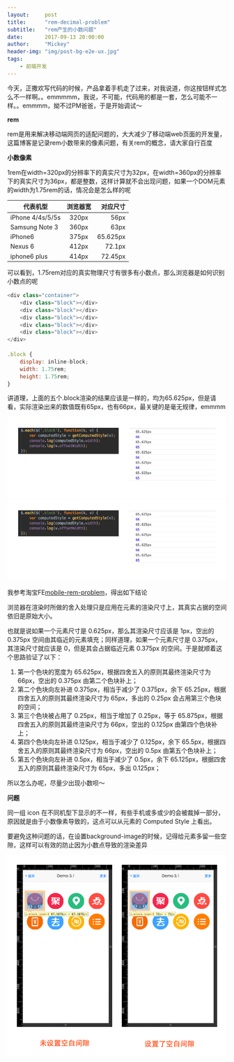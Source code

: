 ```yaml
---
layout:     post
title:      "rem-decimal-problem"
subtitle:   "rem产生的小数问题"
date:       2017-09-13 20:00:00
author:     "Mickey"
header-img: "img/post-bg-e2e-ux.jpg"
tags:
    - 前端开发
---
```


今天，正撒欢写代码的时候，产品拿着手机走了过来，对我说道，你这按钮样式怎么不一样啊。。emmmmm，我说，不可能，代码用的都是一套，怎么可能不一样。。emmmm，拗不过PM爸爸，于是开始调试～

<b>rem</b>

rem是用来解决移动端网页的适配问题的，大大减少了移动端web页面的开发量，这篇博客是记录rem小数带来的像素问题，有关rem的概念，请大家自行百度

<b>小数像素</b>

1rem在width=320px的分辨率下的真实尺寸为32px，在width=360px的分辨率下的真实尺寸为36px，都是整数，这样计算就不会出现问题，如果一个DOM元素的width为1.75rem的话，情况会是怎么样的呢

| 代表机型           | 浏览器宽     | 对应尺寸  |
| -------------     |:----------:| --------:|
| iPhone 4/4s/5/5s  | 320px      | 56px     |
| Samsung Note 3    | 360px      | 63px     |
| iPhone6           | 375px      | 65.625px |
| Nexus 6           | 412px      | 72.1px   |
| iphone6 plus      | 414px      | 72.45px  |

可以看到，1.75rem对应的真实物理尺寸有很多有小数点，那么浏览器是如何识别小数点的呢

```js
<div class="container">
	<div class="block"></div>
	<div class="block"></div>
	<div class="block"></div>
	<div class="block"></div>
	<div class="block"></div>
</div>

.block {
	display: inline-block;
	width: 1.75rem;
	height: 1.75rem;
}
```

讲道理，上面的五个.block渲染的结果应该是一样的，均为65.625px，但是请看，实际渲染出来的数值既有65px，也有66px，最关键的是毫无规律，emmmm

![1](/img/in-post/rem-decimal/1.jpg) ![2](/img/in-post/rem-decimal/2.jpg)

我参考淘宝FE[mobile-rem-problem](http://taobaofed.org/blog/2015/11/04/mobile-rem-problem/)，得出如下结论

浏览器在渲染时所做的舍入处理只是应用在元素的渲染尺寸上，其真实占据的空间依旧是原始大小。

也就是说如果一个元素尺寸是 0.625px，那么其渲染尺寸应该是 1px，空出的 0.375px 空间由其临近的元素填充；同样道理，如果一个元素尺寸是 0.375px，其渲染尺寸就应该是 0，但是其会占据临近元素 0.375px 的空间。于是就顺着这个思路验证了以下：

1. 第一个色块的宽度为 65.625px，根据四舍五入的原则其最终渲染尺寸为 66px，空出的 0.375px 由第二个色块补上；
2. 第二个色块向左补进 0.375px，相当于减少了 0.375px，余下 65.25px，根据四舍五入的原则其最终渲染尺寸为 65px，多出的 0.25px 会占用第三个色块的空间；
3. 第三个色块被占用了 0.25px，相当于增加了 0.25px，等于 65.875px，根据四舍五入的原则其最终渲染尺寸为 66px，空出的 0.125px 由第四个色块补上；
4. 第四个色块向左补进 0.125px，相当于减少了 0.125px，余下 65.5px，根据四舍五入的原则其最终渲染尺寸为 66px，空出的 0.5px 由第五个色块补上；
5. 第五个色块向左补进 0.5px，相当于减少了 0.5px，余下 65.125px，根据四舍五入的原则其最终渲染尺寸为 65px，多出 0.125px；

所以怎么办呢，尽量少出现小数呗～

<b>问题</b>

同一组 icon 在不同机型下显示的不一样，有些手机或多或少的会被裁掉一部分，原因就是由于小数像素导致的，这点可以从元素的 Computed Style 上看出。

要避免这种问题的话，在设置background-image的时候，记得给元素多留一些空隙，这样可以有效的防止因为小数点导致的渲染差异

![3](/img/in-post/rem-decimal/3.png)



